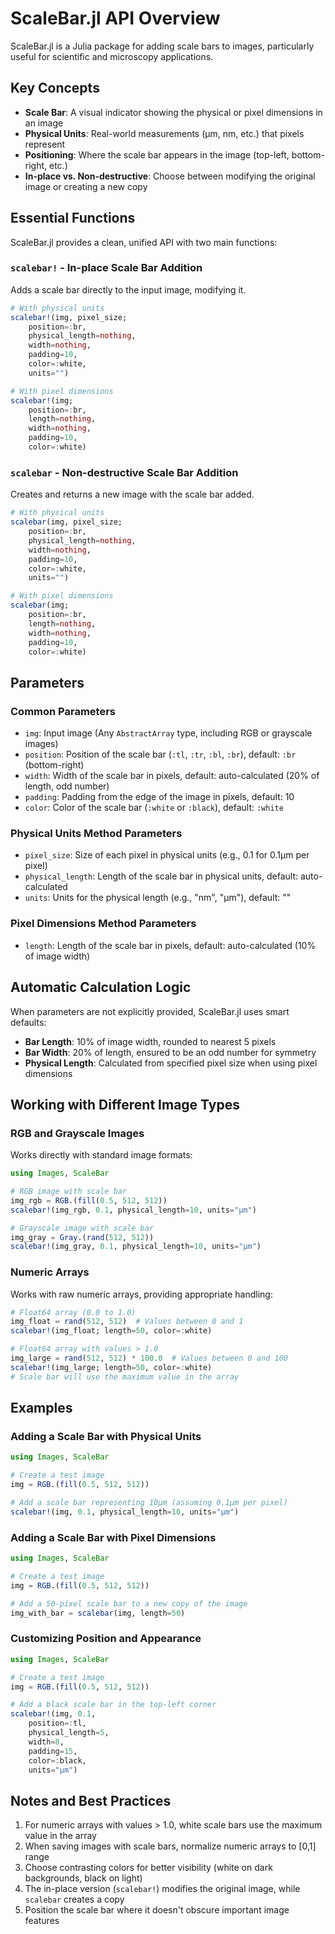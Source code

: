 # ScaleBar.jl API Overview

ScaleBar.jl is a Julia package for adding scale bars to images, particularly useful for scientific and microscopy applications.

## Key Concepts

- **Scale Bar**: A visual indicator showing the physical or pixel dimensions in an image
- **Physical Units**: Real-world measurements (μm, nm, etc.) that pixels represent
- **Positioning**: Where the scale bar appears in the image (top-left, bottom-right, etc.)
- **In-place vs. Non-destructive**: Choose between modifying the original image or creating a new copy

## Essential Functions

ScaleBar.jl provides a clean, unified API with two main functions:

### `scalebar!` - In-place Scale Bar Addition

Adds a scale bar directly to the input image, modifying it.

```julia
# With physical units
scalebar!(img, pixel_size; 
    position=:br,
    physical_length=nothing, 
    width=nothing, 
    padding=10, 
    color=:white, 
    units="")

# With pixel dimensions
scalebar!(img; 
    position=:br, 
    length=nothing, 
    width=nothing, 
    padding=10, 
    color=:white)
```

### `scalebar` - Non-destructive Scale Bar Addition

Creates and returns a new image with the scale bar added.

```julia
# With physical units
scalebar(img, pixel_size; 
    position=:br, 
    physical_length=nothing, 
    width=nothing, 
    padding=10, 
    color=:white, 
    units="")

# With pixel dimensions
scalebar(img; 
    position=:br, 
    length=nothing, 
    width=nothing, 
    padding=10, 
    color=:white)
```

## Parameters

### Common Parameters

- `img`: Input image (Any `AbstractArray` type, including RGB or grayscale images)
- `position`: Position of the scale bar (`:tl`, `:tr`, `:bl`, `:br`), default: `:br` (bottom-right)
- `width`: Width of the scale bar in pixels, default: auto-calculated (20% of length, odd number)
- `padding`: Padding from the edge of the image in pixels, default: 10
- `color`: Color of the scale bar (`:white` or `:black`), default: `:white`

### Physical Units Method Parameters

- `pixel_size`: Size of each pixel in physical units (e.g., 0.1 for 0.1μm per pixel)
- `physical_length`: Length of the scale bar in physical units, default: auto-calculated
- `units`: Units for the physical length (e.g., "nm", "μm"), default: ""

### Pixel Dimensions Method Parameters

- `length`: Length of the scale bar in pixels, default: auto-calculated (10% of image width)

## Automatic Calculation Logic

When parameters are not explicitly provided, ScaleBar.jl uses smart defaults:

- **Bar Length**: 10% of image width, rounded to nearest 5 pixels
- **Bar Width**: 20% of length, ensured to be an odd number for symmetry
- **Physical Length**: Calculated from specified pixel size when using pixel dimensions

## Working with Different Image Types

### RGB and Grayscale Images

Works directly with standard image formats:

```julia
using Images, ScaleBar

# RGB image with scale bar
img_rgb = RGB.(fill(0.5, 512, 512))
scalebar!(img_rgb, 0.1, physical_length=10, units="μm")

# Grayscale image with scale bar
img_gray = Gray.(rand(512, 512))
scalebar!(img_gray, 0.1, physical_length=10, units="μm")
```

### Numeric Arrays

Works with raw numeric arrays, providing appropriate handling:

```julia
# Float64 array (0.0 to 1.0)
img_float = rand(512, 512)  # Values between 0 and 1
scalebar!(img_float; length=50, color=:white)

# Float64 array with values > 1.0
img_large = rand(512, 512) * 100.0  # Values between 0 and 100
scalebar!(img_large; length=50, color=:white)
# Scale bar will use the maximum value in the array
```

## Examples

### Adding a Scale Bar with Physical Units

```julia
using Images, ScaleBar

# Create a test image
img = RGB.(fill(0.5, 512, 512))

# Add a scale bar representing 10μm (assuming 0.1μm per pixel)
scalebar!(img, 0.1, physical_length=10, units="μm")
```

### Adding a Scale Bar with Pixel Dimensions

```julia
using Images, ScaleBar

# Create a test image
img = RGB.(fill(0.5, 512, 512))

# Add a 50-pixel scale bar to a new copy of the image
img_with_bar = scalebar(img, length=50)
```

### Customizing Position and Appearance

```julia
using Images, ScaleBar

# Create a test image
img = RGB.(fill(0.5, 512, 512))

# Add a black scale bar in the top-left corner
scalebar!(img, 0.1, 
    position=:tl,
    physical_length=5, 
    width=8,
    padding=15,
    color=:black,
    units="μm")
```

## Notes and Best Practices

1. For numeric arrays with values > 1.0, white scale bars use the maximum value in the array
2. When saving images with scale bars, normalize numeric arrays to [0,1] range
3. Choose contrasting colors for better visibility (white on dark backgrounds, black on light)
4. The in-place version (`scalebar!`) modifies the original image, while `scalebar` creates a copy
5. Position the scale bar where it doesn't obscure important image features